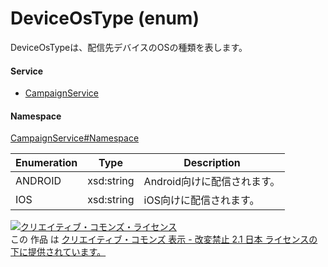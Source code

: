 

# DeviceOsType (enum)

DeviceOsTypeは、配信先デバイスのOSの種類を表します。

#### Service

+ [CampaignService](../../services/CampaignService.md)

#### Namespace

[CampaignService#Namespace](../../services/CampaignService.md#namespace)

| Enumeration  |       Type       |          Description          |
| ------------ | ---------------- | ----------------------------- |
| ANDROID | xsd:string | Android向けに配信されます。 |
| IOS | xsd:string | iOS向けに配信されます。 |

<a rel="license" href="http://creativecommons.org/licenses/by-nd/2.1/jp/"><img alt="クリエイティブ・コモンズ・ライセンス" style="border-width:0" src="https://i.creativecommons.org/l/by-nd/2.1/jp/88x31.png" /></a><br />この 作品 は <a rel="license" href="http://creativecommons.org/licenses/by-nd/2.1/jp/">クリエイティブ・コモンズ 表示 - 改変禁止 2.1 日本 ライセンスの下に提供されています。</a>
